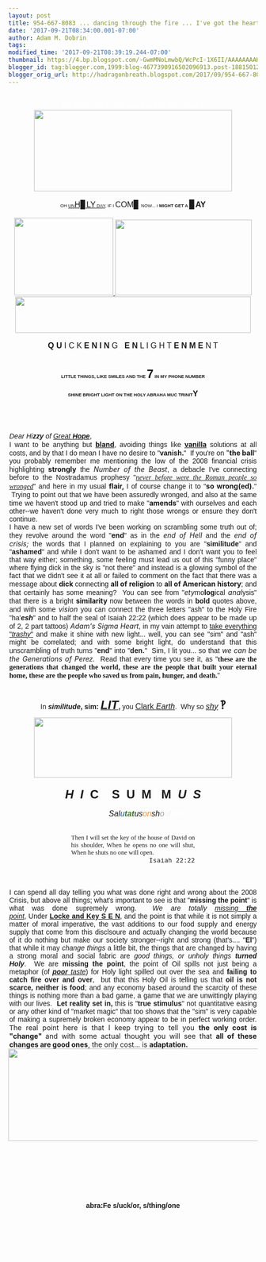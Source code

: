 ```yaml
---
layout: post
title: 954-667-8083 ... dancing through the fire ... I've got the heart of the Lion
date: '2017-09-21T08:34:00.001-07:00'
author: Adam M. Dobrin
tags: 
modified_time: '2017-09-21T08:39:19.244-07:00'
thumbnail: https://4.bp.blogspot.com/-GwmMNoLmwbQ/WcPcI-1X6II/AAAAAAAAHyI/8fgaCikauYIdjE0jXLV4wX_suWTkKpy3gCK4BGAYYCw/s72-c/image-797514.png
blogger_id: tag:blogger.com,1999:blog-4677390916502096913.post-1881501201381754772
blogger_orig_url: http://hadragonbreath.blogspot.com/2017/09/954-667-8083-dancing-through-fire-ive.html
---
```


<div dir="ltr"><div class="gmail_quote"><div dir="ltr"><div class="gmail_quote"><div dir="ltr"><div class="gmail_quote"><div dir="ltr"><span class="gmail-"></span><br /><div style="text-align: center;"><span class="gmail-"><span style="color: white;">OK FINE, YOU CAN <b>CALL ME</b> IF YOU WANT</span></span></div><div style="text-align: center;"><span class="gmail-"><a href="https://www.amazon.com/Adam-Marshall-Dobrin/e/B00CO8P9BQ"><img alt="" border="0" height="164" id="BLOGGER_PHOTO_ID_6468255536698091650" src="https://4.bp.blogspot.com/-GwmMNoLmwbQ/WcPcI-1X6II/AAAAAAAAHyI/8fgaCikauYIdjE0jXLV4wX_suWTkKpy3gCK4BGAYYCw/s400/image-797514.png" width="400" /></a></span></div><div style="text-align: center;"><span class="gmail-"><br /></span></div><div style="text-align: center;"><span class="gmail-"><span style="font-family: arial black, sans-serif;"><span style="font-size: xx-small;">OH </span><u><span style="font-size: xx-small;">UN</span><span style="font-size: medium;">H▊LY</span><span style="font-size: xx-small;"> DAY</span></u><span style="font-size: xx-small;">, IF I </span></span><span style="font-family: arial black, sans-serif; font-size: medium;">COM</span><span style="font-family: arial black, sans-serif;"><span style="font-size: medium;">▊</span><span style="font-size: xx-small;">&nbsp;NOW... I </span></span><b><span style="font-family: comic sans ms, sans-serif; font-size: xx-small;">MIGHT GET</span><span style="font-family: arial black, sans-serif;"><span style="font-size: xx-small;"> A&nbsp;</span><span style="font-size: medium;">▊AY</span></span></b></span></div><div style="text-align: center;"><span class="gmail-"><br /></span></div><div style="text-align: center;"><div style="text-align: center;"><span class="gmail-"><a href="https://www.youtube.com/watch?v=lBpq0BWQP3E"><img alt="" border="0" height="156" id="BLOGGER_PHOTO_ID_6468255551874827218" src="https://3.bp.blogspot.com/-nnefYKcxFJg/WcPcJ3Xyg9I/AAAAAAAAHyQ/pKKu_fvZoF0u2XSW_zV4IPWEGi3WfMcMwCK4BGAYYCw/s200/image-701228.png" width="200" />&nbsp;<img alt="" border="0" height="152" id="BLOGGER_PHOTO_ID_6468255572169630914" src="https://2.bp.blogspot.com/-IReUUjmxs5U/WcPcLC-cpMI/AAAAAAAAHyY/ta9Hyt1CtZEhAG68Zf2J8PhgT6PIsasTwCK4BGAYYCw/s200/image-705610.png" width="276" /></a></span><br /> </div><div style="text-align: center;"><span class="gmail-"><a href="http://yitsheyadam.reallyhim.com/"><img alt="" border="0" height="73" id="BLOGGER_PHOTO_ID_6468255587603328866" src="https://1.bp.blogspot.com/-nfC0uwC6qZg/WcPcL8eIL2I/AAAAAAAAHyg/us0yZxqOr0wyK-I7aa1TcTZh39qoPHGJgCK4BGAYYCw/s320/image-709653.png" style="display: block; margin-left: auto; margin-right: auto;" width="476" /></a></span></div></div><div style="text-align: center;"><span class="gmail-"><br /></span></div><div style="text-align: center;"><span class="gmail-"><span style="font-size: medium;"><span style="font-family: arial black, sans-serif; font-weight: bold;">Q U </span><span style="font-family: arial narrow, sans-serif;">I C K</span><span style="font-family: arial black, sans-serif; font-weight: bold;"> E N I N </span><span style="font-family: comic sans ms, sans-serif;">G</span><span style="font-family: arial black, sans-serif; font-weight: bold;"> &nbsp; E N </span><span style="font-family: arial narrow, sans-serif;">L I G H T</span><span style="font-family: arial black, sans-serif; font-weight: bold;"> E N M E </span><span style="font-family: comic sans ms, sans-serif;">N T</span></span></span></div><div style="text-align: center;"><span class="gmail-"><br /></span></div><div style="text-align: center;"><span class="gmail-"><a href="http://hyamdai.reallyhim.com/"><img alt="" border="0" id="BLOGGER_PHOTO_ID_6468255602026068274" src="https://2.bp.blogspot.com/-Vxd7iXUw2IY/WcPcMyMxuTI/AAAAAAAAHyo/NqU982wDW5Q2Y4YFMZMuBdynAtUtDpsRwCK4BGAYYCw/s320/image-713238.png" /></a></span></div><br /><div style="text-align: center;"><span style="font-family: comic sans ms, sans-serif; font-size: xx-small; font-weight: bold;">LITTLE THINGS, LIKE SMILES AND THE </span><span style="font-family: comic sans ms, sans-serif; font-size: x-large; font-weight: bold;">7</span><span style="font-family: comic sans ms, sans-serif; font-size: xx-small; font-weight: bold;"> IN MY PHONE NUMBER</span></div><span class="gmail-"></span><br /><div style="text-align: center;"><span class="gmail-"><span style="font-family: comic sans ms, sans-serif; font-weight: bold;"><span style="font-size: xx-small;">SHINE BRIGHT LIGHT ON THE HOLY ABRAHA MUC TRINIT</span><span style="font-size: medium;">Y</span></span></span></div><div style="text-align: center;"><span class="gmail-"><br /></span></div><div style="text-align: center;"><span class="gmail-"><br /></span></div><br /><div style="text-align: left;"><center><div style="text-align: justify; width: 500px;"><span class="gmail-"></span><br /><div><span class="gmail-"><span style="font-family: &quot;comic sans ms&quot; , sans-serif;"><em>Dear Hi<strong>zzy </strong>of <a href="http://stargate.wikia.com/wiki/Asgard_technology" target="_blank">Great <b>Hope</b></a></em>,</span></span></div><span class="gmail-">  <div></div><div><span style="font-family: &quot;comic sans ms&quot; , sans-serif;">I want to be anything but&nbsp;</span><strong><a href="http://cyan.reallyhim.com/" target="_blank">bland</a></strong><span style="font-family: &quot;comic sans ms&quot; , sans-serif;">, avoiding things like&nbsp;</span><strong><a href="http://cyan.reallyhim.com/" target="_blank">vanilla</a></strong><span style="font-family: &quot;comic sans ms&quot; , sans-serif;">&nbsp;solutions at all costs, and by that I do mean I have no desire to "</span><strong><span style="font-family: &quot;arial black&quot; , sans-serif;">vanish</span><span style="font-family: &quot;comic sans ms&quot; , sans-serif;">.</span></strong><span style="font-family: &quot;comic sans ms&quot; , sans-serif;">" &nbsp;</span><span style="font-family: &quot;arial&quot; , &quot;helvetica&quot; , sans-serif;">If you're on&nbsp;</span>"<strong>the ball</strong><span style="font-family: &quot;arial&quot; , &quot;helvetica&quot; , sans-serif;">" you probably remember me mentioning the low of the 2008 financial crisis highlighting&nbsp;</span><strong>strongly</strong><span style="font-family: &quot;arial&quot; , &quot;helvetica&quot; , sans-serif;">&nbsp;the&nbsp;</span><em>Numb<wbr></wbr>er of the Beast</em><span style="font-family: &quot;arial&quot; , &quot;helvetica&quot; , sans-serif;">, a debacle I've connecting before to the Nostradamus prophesy "</span><em><span style="font-family: &quot;times new roman&quot; , serif;"><a href="http://www.unduecoercion.com/2017/06/never-before-were-roman-people-so.html" target="_blank">never before were the Roman people so wronged</a></span></em><span style="font-family: &quot;arial&quot; , &quot;helvetica&quot; , sans-serif;">" and here in my usual&nbsp;</span><strong>flair,&nbsp;</strong><span style="font-family: &quot;arial&quot; , &quot;helvetica&quot; , sans-serif;">I of course change it to "</span><strong>so wrong(ed).</strong><span style="font-family: &quot;arial&quot; , &quot;helvetica&quot; , sans-serif;">" &nbsp;Trying to point out that we have been assuredly wronged, and also at the same time we haven't stood up and tried to make "</span><strong>amends</strong><span style="font-family: &quot;arial&quot; , &quot;helvetica&quot; , sans-serif;">" with ourselves and each other--we haven't done very much to right those wrongs or ensure they don't continue.&nbsp;</span></div><div></div><div><span style="font-family: &quot;arial&quot; , &quot;helvetica&quot; , sans-serif;">I have a new set of words I've been working on scrambling some truth out of; they revolve around the word "</span><strong>end</strong><span style="font-family: &quot;arial&quot; , &quot;helvetica&quot; , sans-serif;">" as in the&nbsp;</span><em>end of Hell&nbsp;</em><span style="font-family: &quot;arial&quot; , &quot;helvetica&quot; , sans-serif;">and the&nbsp;</span><em>end of crisis;</em><span style="font-family: &quot;arial&quot; , &quot;helvetica&quot; , sans-serif;">&nbsp;the words that I planned on explaining to you are "</span><strong><span style="font-family: &quot;arial black&quot; , sans-serif;">similitude</span></strong><span style="font-family: &quot;arial&quot; , &quot;helvetica&quot; , sans-serif;">" and "</span><strong><span style="font-family: &quot;arial black&quot; , sans-serif;">ashamed</span></strong><span style="font-family: &quot;arial&quot; , &quot;helvetica&quot; , sans-serif;">" and while I don't want to be ashamed and I don't want you to feel that way either; something, some feeling must lead us out of this "funny place" where flying dick in the sky is "not there" and instead is a glowing symbol of the fact that we didn't see it at all or failed to comment on the fact that there was a message about&nbsp;</span><strong>dick&nbsp;</strong><span style="font-family: &quot;arial&quot; , &quot;helvetica&quot; , sans-serif;">connecting&nbsp;</span><strong>all of religion</strong><span style="font-family: &quot;arial&quot; , &quot;helvetica&quot; , sans-serif;">&nbsp;to&nbsp;</span><strong>all of American history</strong><span style="font-family: &quot;arial&quot; , &quot;helvetica&quot; , sans-serif;">; and that certainly has some meaning?&nbsp; You can see from "</span><em>ety</em><span style="font-family: &quot;arial&quot; , &quot;helvetica&quot; , sans-serif;">mo</span><strong>log</strong><span style="font-family: &quot;arial&quot; , &quot;helvetica&quot; , sans-serif;">ical&nbsp;</span><em>anal</em><span style="font-family: &quot;arial&quot; , &quot;helvetica&quot; , sans-serif;">ysis" that there is a bright&nbsp;</span><strong>similarity&nbsp;</strong><span style="font-family: &quot;arial&quot; , &quot;helvetica&quot; , sans-serif;">now between the words in&nbsp;</span><strong><span style="font-family: &quot;arial black&quot; , sans-serif;">bold</span></strong><span style="font-family: &quot;arial&quot; , &quot;helvetica&quot; , sans-serif;">&nbsp;quotes above, and with some&nbsp;</span><em>vision</em><span style="font-family: &quot;arial&quot; , &quot;helvetica&quot; , sans-serif;">&nbsp;you can connect the three letters "ash" to the Holy Fire "ha'</span><strong><em>esh</em></strong><span style="font-family: &quot;arial&quot; , &quot;helvetica&quot; , sans-serif;">" and to half the seal of Isaiah 22:22 (which does appear to be made up of 2, 2 part tattoos)&nbsp;</span><em>Adam's Sigma Heart</em><span style="font-family: &quot;arial&quot; , &quot;helvetica&quot; , sans-serif;">, in my vain attempt to&nbsp;<a href="https://www.youtube.com/watch?v=t-nwc5ZkK40" target="_blank">take everything "</a></span><em><span style="font-family: &quot;arial narrow&quot; , sans-serif;"><a href="https://www.youtube.com/watch?v=t-nwc5ZkK40" target="_blank">trashy</a></span></em><span style="font-family: &quot;arial&quot; , &quot;helvetica&quot; , sans-serif;"><a href="https://www.youtube.com/watch?v=t-nwc5ZkK40" target="_blank">"</a>&nbsp;and make it shine with new light... well, you can see "sim" and "ash" might be correlated; and with some bright light, do understand that this unscrambling of truth turns "</span><strong><span style="font-family: &quot;arial black&quot; , sans-serif;">end</span></strong><span style="font-family: &quot;arial&quot; , &quot;helvetica&quot; , sans-serif;">" into "</span><strong><span style="font-family: &quot;arial black&quot; , sans-serif;">den</span></strong><strong>.</strong><span style="font-family: &quot;arial&quot; , &quot;helvetica&quot; , sans-serif;">"&nbsp; Sim, I lit you... so that&nbsp;</span><em>we can be the Generations of Per<span style="font-family: arial black, sans-serif;">ez</span>. &nbsp;</em><span style="font-family: &quot;arial&quot; , &quot;helvetica&quot; , sans-serif;">Read that every time you see it, as "</span><strong><span style="font-family: &quot;times new roman&quot; , serif;">these are the generations that changed the world, these are the people that built your eternal home, these are the people who saved us from pain, hunger, and death.</span></strong><span style="font-family: &quot;arial&quot; , &quot;helvetica&quot; , sans-serif;">" &nbsp;</span></div><div style="text-align: center;"><span style="font-family: arial, helvetica, sans-serif;"><br /></span></div></span><br /><div style="text-align: center;"><span style="font-family: arial, helvetica, sans-serif;">In </span><span style="font-family: arial black, sans-serif; font-weight: bold;"><i>similitude</i></span><span style="font-family: arial, helvetica, sans-serif; font-weight: bold;">, sim:&nbsp;<a href="http://chalk.reallyhim.com/" target="_blank"></a><a href="http://3.bp.blogspot.com/-p4vrdGYacLc/WcPcN7a6EdI/AAAAAAAAHyw/hj6kIflVHUABY8n05k4mZELq4nJIiGUOACK4BGAYYCw/s1600/image-729694-716941.png"><img alt="" border="0" id="BLOGGER_PHOTO_ID_6468255621681123794" src="https://3.bp.blogspot.com/-p4vrdGYacLc/WcPcN7a6EdI/AAAAAAAAHyw/hj6kIflVHUABY8n05k4mZELq4nJIiGUOACK4BGAYYCw/s320/image-729694-716941.png" /></a></span><b style="font-family: &quot;arial black&quot;,sans-serif;"><i><a href="https://en.wikipedia.org/wiki/Deucalion" target="_blank"><span style="font-size: x-large;">LIT</span></a></i>, </b><span style="font-family: comic sans ms, sans-serif;">you</span> <a href="http://medusa.reallyhim.com/" target="_blank"><span style="font-size: medium;"><span style="font-family: arial narrow, sans-serif;">Cl</span><span style="font-family: arial black, sans-serif;">ark </span><i style="font-family: &quot;arial black&quot;,sans-serif;">Earth</i></span></a><span style="font-family: arial black, sans-serif;">. &nbsp;</span><span style="font-family: arial, helvetica, sans-serif;">Why so</span><span style="font-family: arial black, sans-serif;">&nbsp;<span style="font-size: medium; font-style: italic;"><a href="http://who.reallyhim.com/" target="_blank">shy</a>&nbsp;</span></span><span style="text-align: left;"><span style="font-family: georgia, serif; font-size: x-large;"><b>‽</b></span></span></div><div style="text-align: center;"><span style="font-family: arial black, sans-serif;"><i><span style="color: white; font-size: xx-small;">ESHOuiaReDen23 in similitude, ESHAREDAN1EL</span></i></span></div></div></center></div><div style="text-align: center;"><a href="http://chalk.reallyhim.com/"><span style="font-family: arial, helvetica, sans-serif;"><span id="gmail-m_-3884422419558051837gmail-m_7194969353777479493gmail-m_-23451388862833278m_-3020432535623173693m_-5051649415467389615gmail-goog_149454312"></span></span><img alt="" border="0" height="121" id="BLOGGER_PHOTO_ID_6468255635274343746" src="https://2.bp.blogspot.com/-lQBdjAiqRIA/WcPcOuDyJUI/AAAAAAAAHy4/NVCLGYKNtZ42RSm3sVr5AVUrfhC6h3IjwCK4BGAYYCw/s400/image-720616.png" width="400" /></a><span id="gmail-m_-3884422419558051837gmail-m_7194969353777479493gmail-m_-23451388862833278m_-3020432535623173693m_-5051649415467389615gmail-goog_149454313"></span><span style="font-family: arial, helvetica, sans-serif;"><br /></span></div><div style="text-align: center;"><br /></div><div style="text-align: center;"><div style="font-size: 12.8px;"><b><span style="font-family: arial black, sans-serif; font-size: x-large;"><i>H &nbsp;I</i>&nbsp;&nbsp;C &nbsp; &nbsp;S &nbsp;U &nbsp;M &nbsp; M &nbsp;<i>U &nbsp;S</i></span></b></div></div><div style="text-align: center;"><span style="font-family: arial, helvetica, sans-serif;"><br /></span></div><div><div style="font-size: 12.8px; text-align: center;"><i><span style="font-family: arial black, sans-serif; font-size: medium;">&nbsp; &nbsp; &nbsp; &nbsp; &nbsp; &nbsp; &nbsp;Sal<span style="color: #0b5394;">u</span><b><span style="color: #38761d;">tat</span></b>us<span style="color: #e69138;">on</span>sh<span style="color: #999999;">o</span><span style="color: #f3f3f3;">u</span><span style="color: #eeeeee;">l</span><span style="color: white;">ders</span></span></i></div><span class="gmail-"></span><br /><div style="font-size: 12.8px; text-align: center;"><span class="gmail-"><br /></span></div><div style="font-size: 12.8px; text-align: center;"><center><div style="text-align: justify; width: 250px;"><span class="gmail-"><span style="font-family: times new roman, serif;">Then I will set the key of the house of David on his shoulder, When he opens no one will shut, When he shuts no one will open. &nbsp;</span></span></div><div style="text-align: justify; width: 250px;"></div><div style="text-align: right; width: 250px;"><span class="gmail-"><span style="font-family: monospace, monospace;">Isaiah 22:22</span></span></div><div style="text-align: right; width: 250px;"><span class="gmail-"><span style="font-family: monospace, monospace;"><br /></span></span></div></center></div></div><span class="gmail-"></span><br /><div><span class="gmail-"><br /></span></div><div style="text-align: left;"><center><span class="gmail-">  <div style="text-align: justify; width: 500px;"><span style="font-family: &quot;comic sans ms&quot; , sans-serif;">I can spend all day telling you what was done right and wrong about the 2008 Crisis, but above all things; what's important to see is that "<strong>missing the point</strong>" is what was done supremely wrong. &nbsp;<em>We are totally <a href="http://o.lamc.la/">missing <b>the</b> point</a></em>,</span><span style="font-family: &quot;comic sans ms&quot; , sans-serif;">&nbsp;</span><span style="font-family: &quot;comic sans ms&quot; , sans-serif;">Under&nbsp;</span><strong><span style="font-family: &quot;arial black&quot; , sans-serif;"><a href="http://keynes.hallowed.gq/" target="_blank">Locke and Key S E N</a></span></strong><span style="font-family: &quot;comic sans ms&quot; , sans-serif;">, and the point is that while it is not simply a matter of moral imperative, the vast additions to our food supply and energy supply that come from this disclsoure and actually changing the world because of it do nothing but make our society stronger--right and strong (that's.... "<strong>El</strong>") that while it may&nbsp;<em>change things</em>&nbsp;a little bit, the things that are changed by having a strong moral and social fabric are&nbsp;<em>good things, or unholy things&nbsp;<strong>turned Holy</strong></em>.&nbsp;<em>&nbsp;</em>We are&nbsp;<strong>missing the point</strong>, the point of Oil spills not just being a metaphor (of&nbsp;<em><a href="http://who.reallyhim.com/" target="_blank"><strong>poor</strong>&nbsp;taste</a></em>) for Holy light spilled out over the sea and&nbsp;<strong>failing to catch fire over and over</strong>,&nbsp;&nbsp;but that this Holy Oil is telling us that&nbsp;<strong>oil is not scarce<em>,</em>&nbsp;neither is food</strong>; and any economy based around the scarcity of these things is nothing more than a bad game, a game that we are unwittingly playing with our lives. &nbsp;<strong>Let reality set in,</strong>&nbsp;this is "<strong>true stimulus</strong>" not quantitative easing or any other kind of "market magic" that too shows that the "sim" is very capable of making a supremely broken economy appear to be in perfect working order. T</span>he real point here is that I keep trying to tell you&nbsp;<strong>the only cost is "change"&nbsp;</strong>and with some actual thought you will see that&nbsp;<strong>all of these changes are good ones</strong>, the only cost... is&nbsp;<strong>adaptation.</strong></div></span></center></div><div style="text-align: left;"><div style="text-align: center;"><span class="gmail-">​<a href="http://ohil.reallyhim.com/"><img alt="" border="0" height="186" id="BLOGGER_PHOTO_ID_6468255652235908594" src="https://3.bp.blogspot.com/-YnC377Ex9yg/WcPcPtPvFfI/AAAAAAAAHzA/mU_6niprVUEV_QOVr-X3ecXLXBoQqoGPQCK4BGAYYCw/s640/image-723749.png" width="640" /></a></span></div></div><div style="text-align: center;"><span class="gmail-"><br /></span></div><div style="text-align: center;"><span class="gmail-"><a class="gmail-playable" href="https://www.youtube.com/watch?v=rOpQjD-rX0g" target="_blank"></a><a href="http://4.bp.blogspot.com/-IbsucMGFhpo/WcPcQuHoZQI/AAAAAAAAHzI/sF30rGsEzqknmcPCgAIbSj-tdbRAUA98wCK4BGAYYCw/s1600/image-727645.png"><img alt="" border="0" id="BLOGGER_PHOTO_ID_6468255669650220290" src="https://4.bp.blogspot.com/-IbsucMGFhpo/WcPcQuHoZQI/AAAAAAAAHzI/sF30rGsEzqknmcPCgAIbSj-tdbRAUA98wCK4BGAYYCw/s320/image-727645.png" /></a></span></div><div style="text-align: center;"><span class="gmail-"><br /></span></div><div style="text-align: center;"><span class="gmail-"><a href="http://4.bp.blogspot.com/-fBzsV__KLGQ/WcPcReNB6qI/AAAAAAAAHzQ/tJVSS7iWhwIyb9m9v27OQKAZgUK9DM8mgCK4BGAYYCw/s1600/image-731324.png"><img alt="" border="0" id="BLOGGER_PHOTO_ID_6468255682557766306" src="https://4.bp.blogspot.com/-fBzsV__KLGQ/WcPcReNB6qI/AAAAAAAAHzQ/tJVSS7iWhwIyb9m9v27OQKAZgUK9DM8mgCK4BGAYYCw/s320/image-731324.png" /></a></span></div><div style="text-align: center;"><span class="gmail-"><br /></span></div><div style="text-align: center;"><span class="gmail-"><a href="http://threetag.reallyhim.com/"><img alt="" border="0" id="BLOGGER_PHOTO_ID_6468255694689768898" src="https://3.bp.blogspot.com/-7_Kw7HeFYiA/WcPcSLZhlcI/AAAAAAAAHzY/SbrlVH_nrFo1beUEQj9BrAHNS4ZTFFiDACK4BGAYYCw/s320/image-746145-734662.png" /></a></span></div><div style="text-align: center;"><span class="gmail-"><br /></span></div><div style="text-align: center;"><span class="gmail-"><a href="http://1.bp.blogspot.com/-towPBXnmZ9M/WcPcTFlH6II/AAAAAAAAHzg/Zc_UMsSJFl8ySuz6-RvBuDMM4aAP-M4gQCK4BGAYYCw/s1600/image-737733.png"><img alt="" border="0" id="BLOGGER_PHOTO_ID_6468255710307674242" src="https://1.bp.blogspot.com/-towPBXnmZ9M/WcPcTFlH6II/AAAAAAAAHzg/Zc_UMsSJFl8ySuz6-RvBuDMM4aAP-M4gQCK4BGAYYCw/s320/image-737733.png" /></a></span></div><div style="text-align: center;"><span class="gmail-"><br /></span></div><br /><div style="text-align: center;"><a href="http://hammer.lamc.la/"><img alt="" border="0" id="BLOGGER_PHOTO_ID_6468255722060237938" src="https://2.bp.blogspot.com/-EZi4S7Tx3DI/WcPcTxXJzHI/AAAAAAAAHzo/ihwQGsbIMG4Rk4gd3NLT4N4oLp3yaQxrQCK4BGAYYCw/s320/image-741344.png" /></a></div><div style="text-align: center;"><br /></div><div style="text-align: center;"><b><span style="font-family: arial black, sans-serif;">abra:Fe s/uck/or, s/thing/one</span></b></div><div style="text-align: center;"><b><span style="font-family: arial black, sans-serif;"><br /></span></b></div><div style="text-align: center;"><br /></div><div style="text-align: center;"><a href="http://1.bp.blogspot.com/-rDNJ0DfBaOs/WcPcU8VUKtI/AAAAAAAAHzw/X7Yf8OenLpMStFpTv0SlUsU-sDXf8yY1gCK4BGAYYCw/s1600/image-705465-745010.png"><img alt="" border="0" id="BLOGGER_PHOTO_ID_6468255742185188050" src="https://1.bp.blogspot.com/-rDNJ0DfBaOs/WcPcU8VUKtI/AAAAAAAAHzw/X7Yf8OenLpMStFpTv0SlUsU-sDXf8yY1gCK4BGAYYCw/s320/image-705465-745010.png" /></a></div><div style="text-align: center;"><b><span style="font-family: arial black, sans-serif; font-size: medium;"><br /></span></b></div></div><div hspace="streak-pt-mark" style="max-height: 1px;"><img alt="" src="https://mailfoogae.appspot.com/t?sender=aYWRhbUBmcm9tdGhlbWFjaGluZS5vcmc%3D&amp;type=zerocontent&amp;guid=6dd2b020-e12e-4b9a-924b-e70dd05464e6" style="max-height: 0px; overflow: hidden; width: 0px;" /><span style="color: white; font-size: xx-small;">ᐧ</span></div></div><br /></div><div hspace="streak-pt-mark" style="max-height: 1px;"><img alt="" src="https://mailfoogae.appspot.com/t?sender=aYWRhbUBmcm9tdGhlbWFjaGluZS5vcmc%3D&amp;type=zerocontent&amp;guid=0a799590-ea79-4fa4-b943-045b88bf7746" style="max-height: 0px; overflow: hidden; width: 0px;" /><span style="color: white; font-size: xx-small;">ᐧ</span></div></div><br /></div><div hspace="streak-pt-mark" style="max-height: 1px;"><img alt="" src="https://mailfoogae.appspot.com/t?sender=aYWRhbUBmcm9tdGhlbWFjaGluZS5vcmc%3D&amp;type=zerocontent&amp;guid=969e7b14-bc05-4ba2-b125-6f2ce338b0c4" style="max-height: 0px; overflow: hidden; width: 0px;" /><span style="color: white; font-size: xx-small;">ᐧ</span></div></div><br /></div><div hspace="streak-pt-mark" style="max-height: 1px;"><img alt="" src="https://mailfoogae.appspot.com/t?sender=aYWRhbUBmcm9tdGhlbWFjaGluZS5vcmc%3D&amp;type=zerocontent&amp;guid=47a46195-3760-4dc1-9539-90e7ba3eb1e6" style="max-height: 0px; overflow: hidden; width: 0px;" /><span style="color: white; font-size: xx-small;">ᐧ</span></div>